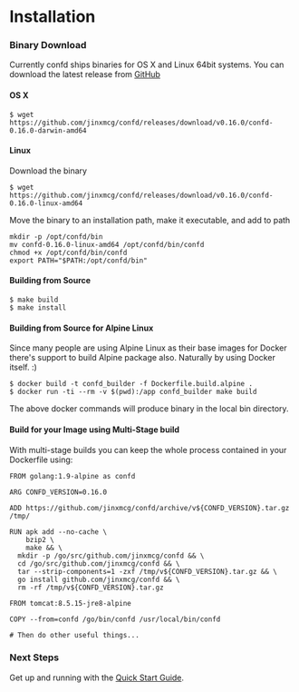 # Installation

### Binary Download

Currently confd ships binaries for OS X and Linux 64bit systems. You can download the latest release from [GitHub](https://github.com/jinxmcg/confd/releases)

#### OS X

```
$ wget https://github.com/jinxmcg/confd/releases/download/v0.16.0/confd-0.16.0-darwin-amd64
```

#### Linux

Download the binary
```
$ wget https://github.com/jinxmcg/confd/releases/download/v0.16.0/confd-0.16.0-linux-amd64
```
Move the binary to an installation path, make it executable, and add to path
```
mkdir -p /opt/confd/bin
mv confd-0.16.0-linux-amd64 /opt/confd/bin/confd
chmod +x /opt/confd/bin/confd
export PATH="$PATH:/opt/confd/bin"
```

#### Building from Source

```
$ make build
$ make install
```

#### Building from Source for Alpine Linux

Since many people are using Alpine Linux as their base images for Docker there's support to build Alpine package also. Naturally by using Docker itself. :)

```
$ docker build -t confd_builder -f Dockerfile.build.alpine .
$ docker run -ti --rm -v $(pwd):/app confd_builder make build
```
The above docker commands will produce binary in the local bin directory.

#### Build for your Image using Multi-Stage build

With multi-stage builds you can keep the whole process contained in your Dockerfile using:

```
FROM golang:1.9-alpine as confd

ARG CONFD_VERSION=0.16.0

ADD https://github.com/jinxmcg/confd/archive/v${CONFD_VERSION}.tar.gz /tmp/

RUN apk add --no-cache \
    bzip2 \
    make && \
  mkdir -p /go/src/github.com/jinxmcg/confd && \
  cd /go/src/github.com/jinxmcg/confd && \
  tar --strip-components=1 -zxf /tmp/v${CONFD_VERSION}.tar.gz && \
  go install github.com/jinxmcg/confd && \
  rm -rf /tmp/v${CONFD_VERSION}.tar.gz

FROM tomcat:8.5.15-jre8-alpine

COPY --from=confd /go/bin/confd /usr/local/bin/confd

# Then do other useful things...
```

### Next Steps

Get up and running with the [Quick Start Guide](quick-start-guide.md).

